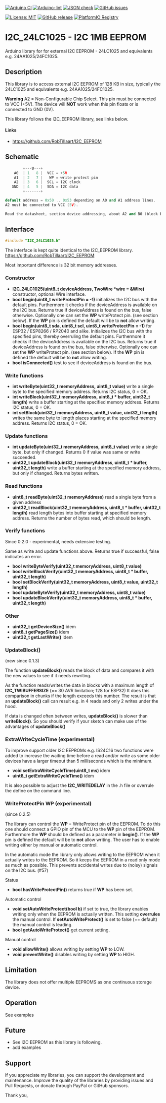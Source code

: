 
[![Arduino CI](https://github.com/RobTillaart/I2C_24LC1025/workflows/Arduino%20CI/badge.svg)](https://github.com/marketplace/actions/arduino_ci)
[![Arduino-lint](https://github.com/RobTillaart/I2C_24LC1025/actions/workflows/arduino-lint.yml/badge.svg)](https://github.com/RobTillaart/I2C_24LC1025/actions/workflows/arduino-lint.yml)
[![JSON check](https://github.com/RobTillaart/I2C_24LC1025/actions/workflows/jsoncheck.yml/badge.svg)](https://github.com/RobTillaart/I2C_24LC1025/actions/workflows/jsoncheck.yml)
[![GitHub issues](https://img.shields.io/github/issues/RobTillaart/I2C_24LC1025.svg)](https://github.com/RobTillaart/I2C_24LC1025/issues)

[![License: MIT](https://img.shields.io/badge/license-MIT-green.svg)](https://github.com/RobTillaart/I2C_24LC1025/blob/master/LICENSE)
[![GitHub release](https://img.shields.io/github/release/RobTillaart/I2C_24LC1025.svg?maxAge=3600)](https://github.com/RobTillaart/I2C_24LC1025/releases)
[![PlatformIO Registry](https://badges.registry.platformio.org/packages/robtillaart/library/I2C_24LC1025.svg)](https://registry.platformio.org/libraries/robtillaart/I2C_24LC1025)


# I2C_24LC1025 - I2C 1MB EEPROM

Arduino library for for external I2C EEPROM - 24LC1025 and equivalents e.g. 24AA1025/24FC1025.


## Description

This library is to access external I2C EEPROM of 128 KB in size, 
typically the 24LC1025 and equivalents e.g. 24AA1025/24FC1025.

**Warning**
A2 = Non-Configurable Chip Select.
This pin must be connected to VCC (+5V). 
The device will **NOT** work when this pin floats or is connected to GND (0V).

This library follows the I2C_EEPROM library, see links below.


#### Links

- https://github.com/RobTillaart/I2C_EEPROM


## Schematic

```cpp
        +---U---+
    A0  | 1   8 |  VCC = +5V
    A1  | 2   7 |   WP = write protect pin
    A2  | 3   6 |  SCL = I2C clock
   GND  | 4   5 |  SDA = I2C data
        +-------+

default address = 0x50 .. 0x53 depending on A0 and A1 address lines.
A2 must be connected to VCC (5V).

Read the datasheet, section device addressing, about A2 and B0 (block bit)
```


## Interface

```cpp
#include "I2C_24LC1025.h"
```

The interface is kept quite identical to the I2C_EEPROM library.
https://github.com/RobTillaart/I2C_EEPROM

Most important difference is 32 bit memory addresses.


### Constructor

- **I2C_24LC1025(uint8_t deviceAddress, TwoWire \*wire = &Wire)** constructor, optional Wire interface.
- **bool begin(uint8_t writeProtectPin = -1)** initializes the I2C bus with the default pins.
Furthermore it checks if the deviceAddress is available on the I2C bus.
Returns true if deviceAddress is found on the bus, false otherwise.
Optionally one can set the **WP** writeProtect pin. (see section below).
If the **WP** pin is defined the default will be to **not** allow writing.
- **bool begin(uint8_t sda, uint8_t scl, uint8_t writeProtectPin = -1)** for ESP32 / ESP8266  / RP2040 and alike.
Initializes the I2C bus with the specified pins, thereby overruling the default pins.
Furthermore it checks if the deviceAddress is available on the I2C bus.
Returns true if deviceAddress is found on the bus, false otherwise.
Optionally one can set the **WP** writeProtect pin. (see section below).
If the **WP** pin is defined the default will be to **not** allow writing.
- **bool isConnected()** test to see if deviceAddress is found on the bus.

### Write functions

- **int writeByte(uint32_t memoryAddress, uint8_t value)** write a single byte to 
the specified memory address.
Returns I2C status, 0 = OK.
- **int writeBlock(uint32_t memoryAddress, uint8_t \* buffer, uint32_t length)** 
write a buffer starting at the specified memory address. 
Returns I2C status, 0 = OK.
- **int setBlock(uint32_t memoryAddress, uint8_t value, uint32_t length)** writes 
the same byte to length places starting at the specified memory address. 
Returns I2C status, 0 = OK.


### Update functions

- **int updateByte(uint32_t memoryAddress, uint8_t value)** write a single byte,
but only if changed. 
Returns 0 if value was same or write succeeded.
- **uint32_t updateBlock(uint32_t memoryAddress, uint8_t \* buffer, uint32_t length)** 
write a buffer starting at the specified memory address, but only if changed.
Returns bytes written.


### Read functions

- **uint8_t readByte(uint32_t memoryAddress)** read a single byte from a given address
- **uint32_t readBlock(uint32_t memoryAddress, uint8_t \* buffer, uint32_t length)** 
read length bytes into buffer starting at specified memory address.
Returns the number of bytes read, which should be length.


### Verify functions

Since 0.2.0 - experimental, needs extensive testing.

Same as write and update functions above. Returns true if successful, false indicates an error.

- **bool writeByteVerify(uint32_t memoryAddress, uint8_t value)**
- **bool writeBlockVerify(uint32_t memoryAddress, uint8_t \* buffer,  uint32_t length)**
- **bool setBlockVerify(uint32_t memoryAddress, uint8_t value, uint32_t length)**
- **bool updateByteVerify(uint32_t memoryAddress, uint8_t value)**
- **bool updateBlockVerify(uint32_t memoryAddress, uint8_t \* buffer, uint32_t length)**


### Other

- **uint32_t getDeviceSize()** idem
- **uint8_t  getPageSize()** idem
- **uint32_t getLastWrite()** idem


### UpdateBlock()

(new since 0.1.3)

The function **updateBlock()** reads the block of data and compares it with the new values to see if it needs rewriting.

As the function reads/writes the data in blocks with a maximum length of **I2C_TWIBUFFERSIZE** 
(== 30 AVR limitation; 128 for ESP32) 
It does this comparison in chunks if the length exceeds this number.
The result is that an **updateBlock()** call can result e.g. in 4 reads and only 2 writes under the hood.

If data is changed often between writes, **updateBlock()** is slower than **writeBlock()**.
So you should verify if your sketch can make use of the advantages of **updateBlock()**


### ExtraWriteCycleTime (experimental)

To improve support older I2C EEPROMs e.g. IS24C16 two functions were 
added to increase the waiting time before a read and/or write as some 
older devices have a larger timeout 
than 5 milliseconds which is the minimum.

- **void     setExtraWriteCycleTime(uint8_t ms)** idem
- **uint8_t  getExtraWriteCycleTime()** idem

It is also possible to adjust the **I2C_WRITEDELAY** in the .h file
or overrule the define on the command line.


### WriteProtectPin WP (experimental)

(since 0.2.5)

The library can control the **WP** = WriteProtect pin of the EEPROM.
To do this one should connect a GPIO pin of the MCU to the **WP** pin of the EEPROM.
Furthermore the **WP** should be defined as a parameter in **begin()**.
If the **WP** pin is defined the default will be to **not** allow writing.
The user has to enable writing either by manual or automatic control.

In the automatic mode the library only allows writing to the EEPROM when it
actually writes to the EEPROM. 
So it keeps the EEPROM in a read only mode as much as possible.
This prevents accidental writes due to (noisy) signals on the I2C bus. (#57)


Status
- **bool hasWriteProtectPin()** returns true if **WP** has been set.

Automatic control
- **void setAutoWriteProtect(bool b)** if set to true, the library enables writing
only when the EEPROM is actually written. This setting **overrules** the manual control.
If **setAutoWriteProtect()** is set to false (== default) the manual control is leading.
- **bool getAutoWriteProtect()** get current setting.

Manual control
- **void allowWrite()** allows writing by setting **WP** to LOW.
- **void preventWrite()** disables writing by setting **WP** to HIGH.



## Limitation

The library does not offer multiple EEPROMS as one continuous storage device.


## Operation

See examples


## Future

- See I2C EEPROM as this library is following.
- add examples


## Support

If you appreciate my libraries, you can support the development and maintenance.
Improve the quality of the libraries by providing issues and Pull Requests, or
donate through PayPal or GitHub sponsors.

Thank you,

